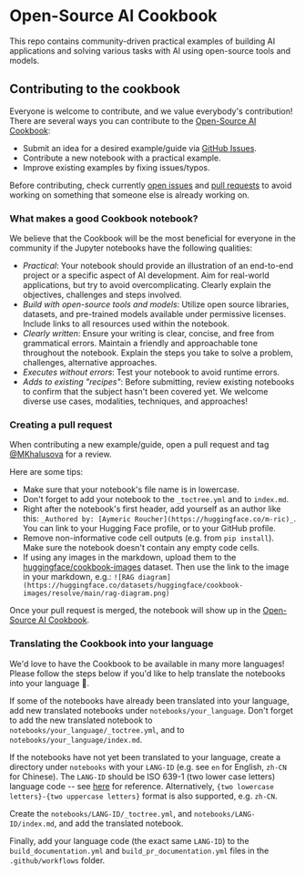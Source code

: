 # Open-Source AI Cookbook

This repo contains community-driven practical examples of building AI applications and solving various tasks with AI 
using open-source tools and models. 

## Contributing to the cookbook

Everyone is welcome to contribute, and we value everybody's contribution! There are several ways you can contribute to 
the [Open-Source AI Cookbook](https://huggingface.co/learn/cookbook/index):

* Submit an idea for a desired example/guide via [GitHub Issues](https://github.com/huggingface/cookbook/issues).
* Contribute a new notebook with a practical example.
* Improve existing examples by fixing issues/typos. 

Before contributing, check currently [open issues](https://github.com/huggingface/cookbook/issues) and
[pull requests](https://github.com/huggingface/cookbook/pulls) to avoid working on something that someone else is
already working on.

### What makes a good Cookbook notebook?

We believe that the Cookbook will be the most beneficial for everyone in the community if the Jupyter notebooks have the 
following qualities: 

* *Practical*: Your notebook should provide an illustration of an end-to-end project or a specific aspect of AI development. Aim for real-world applications, but try to avoid overcomplicating. Clearly explain the objectives, challenges and steps involved.
* *Build with open-source tools and models*: Utilize open source libraries, datasets, and pre-trained models available under permissive licenses. Include links to all resources used within the notebook.
* *Clearly written*: Ensure your writing is clear, concise, and free from grammatical errors. Maintain a friendly and approachable tone throughout the notebook. Explain the steps you take to solve a problem, challenges, alternative approaches.
* *Executes without errors*: Test your notebook to avoid runtime errors. 
* *Adds to existing "recipes"*: Before submitting, review existing notebooks to confirm that the subject hasn't been covered yet. We welcome diverse use cases, modalities, techniques, and approaches! 

### Creating a pull request

When contributing a new example/guide, open a pull request and tag [@MKhalusova](https://github.com/MKhalusova) for a review.

Here are some tips:

* Make sure that your notebook's file name is in lowercase.
* Don't forget to add your notebook to the `_toctree.yml` and to `index.md`.
* Right after the notebook's first header, add yourself as an author like this: `_Authored by: [Aymeric Roucher](https://huggingface.co/m-ric)_`. You can link to your Hugging Face profile, or to your GitHub profile.
* Remove non-informative code cell outputs (e.g. from `pip install`). Make sure the notebook doesn't contain any empty code cells.
* If using any images in the markdown, upload them to the [huggingface/cookbook-images](https://huggingface.co/datasets/huggingface/cookbook-images) dataset. Then use the link to the image in your markdown, e.g.:
```![RAG diagram](https://huggingface.co/datasets/huggingface/cookbook-images/resolve/main/rag-diagram.png)```

Once your pull request is merged, the notebook will show up in the [Open-Source AI Cookbook](https://hf.co/learn/cookbook).

### Translating the Cookbook into your language

We'd love to have the Cookbook to be available in many more languages! Please follow the steps below if you'd like to 
help translate the notebooks into your language 🙏.

If some of the notebooks have already been translated into your language, add new translated notebooks 
under `notebooks/your_language`. Don't forget to add the new translated notebook to `notebooks/your_language/_toctree.yml`,
and to `notebooks/your_language/index.md`.

If the notebooks have not yet been translated to your language, create a directory under `notebooks` with your `LANG-ID` 
(e.g. see `en` for English, `zh-CN` for Chinese). The `LANG-ID` should be ISO 639-1 (two lower case letters) language 
code -- see [here](https://www.loc.gov/standards/iso639-2/php/code_list.php) for reference. Alternatively, 
`{two lowercase letters}-{two uppercase letters}` format is also supported, e.g. `zh-CN`.

Create the `notebooks/LANG-ID/_toctree.yml`, and `notebooks/LANG-ID/index.md`, and add the translated notebook.

Finally, add your language code (the exact same `LANG-ID`) to the `build_documentation.yml` and `build_pr_documentation.yml` 
files in the `.github/workflows` folder.
